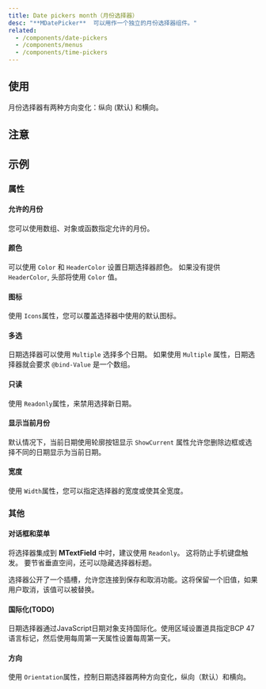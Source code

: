 ```yaml
---
title: Date pickers month（月份选择器）
desc: "**MDatePicker**  可以用作一个独立的月份选择器组件。"
related:
  - /components/date-pickers
  - /components/menus
  - /components/time-pickers
---
```


## 使用

月份选择器有两种方向变化：纵向 (默认) 和横向。

<date-pickers-month-usage></date-pickers-month-usage>

## 注意

<app-alerts type="warning" content="**MDatePicker** 接受ISO 8601 **日期** 字符串(YYYY-MM-DD)。 有关 ISO 8601 和其他标准的更多信息，请访问 ISO（国际标准化组织） [国际标准](https://www.iso.org/standards.html) 官方网页。"></app-alerts>

## 示例

### 属性

#### 允许的月份

您可以使用数组、对象或函数指定允许的月份。

<masa-example file="Examples.components.date_pickers_month.AllowedDates"></masa-example>

#### 颜色

可以使用 `Color` 和 `HeaderColor` 设置日期选择器颜色。 如果没有提供 `HeaderColor`, 头部将使用 `Color` 值。

<masa-example file="Examples.components.date_pickers_month.Colors"></masa-example>

#### 图标

使用 `Icons`属性，您可以覆盖选择器中使用的默认图标。

<masa-example file="Examples.components.date_pickers_month.Icons"></masa-example>

#### 多选

日期选择器可以使用 `Multiple` 选择多个日期。 如果使用 `Multiple` 属性，日期选择器就会要求 `@bind-Value` 是一个数组。

<masa-example file="Examples.components.date_pickers_month.Multiple"></masa-example>

#### 只读

使用 `Readonly`属性，来禁用选择新日期。

<masa-example file="Examples.components.date_pickers_month.Readonly"></masa-example>

#### 显示当前月份

默认情况下，当前日期使用轮廓按钮显示 `ShowCurrent` 属性允许您删除边框或选择不同的日期显示为当前日期。

<masa-example file="Examples.components.date_pickers_month.ShowCurrent"></masa-example>

#### 宽度

使用 `Width`属性，您可以指定选择器的宽度或使其全宽度。

<masa-example file="Examples.components.date_pickers_month.Width"></masa-example>

### 其他

#### 对话框和菜单

将选择器集成到 **MTextField** 中时，建议使用 `Readonly`。 这将防止手机键盘触发。 要节省垂直空间，还可以隐藏选择器标题。

选择器公开了一个插槽，允许您连接到保存和取消功能。这将保留一个旧值，如果用户取消，该值可以被替换。

<masa-example file="Examples.components.date_pickers_month.DialogAndMenu"></masa-example>

#### 国际化(TODO)

日期选择器通过JavaScript日期对象支持国际化。使用区域设置道具指定BCP 47语言标记，然后使用每周第一天属性设置每周第一天。

<masa-example file="Examples.components.date_pickers_month.Internationalization"></masa-example>

#### 方向

使用 `Orientation`属性，控制日期选择器两种方向变化，纵向（默认）和横向。

<masa-example file="Examples.components.date_pickers_month.Orientation"></masa-example>